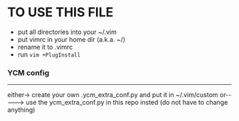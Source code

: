 # TO USE THIS FILE

* put all directories into your ~/.vim
* put vimrc in your home dir (a.k.a. ~/)
* rename it to .vimrc
* run `vim +PlugInstall`

### YCM config

---

either-> create your own .ycm\_extra\_conf.py and put it in ~/.vim/custom
or-----> use the ycm\_extra\_conf.py in this repo insted (do not have to change anything)


